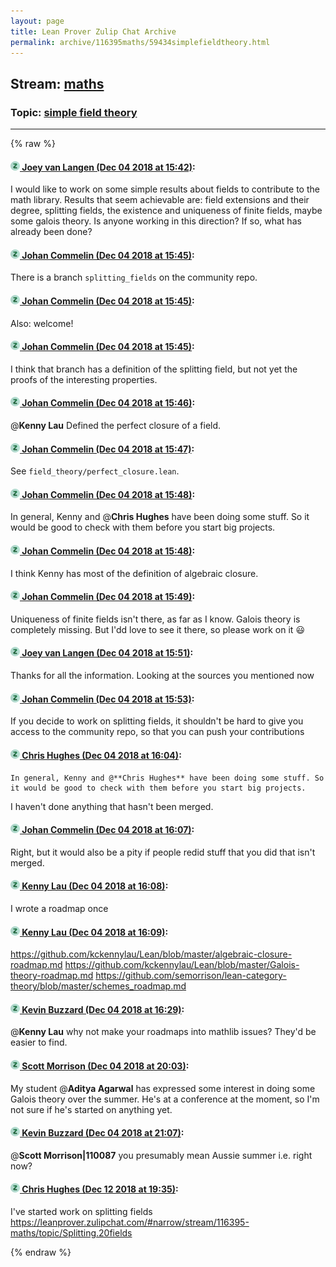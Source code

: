 ```yaml
---
layout: page
title: Lean Prover Zulip Chat Archive 
permalink: archive/116395maths/59434simplefieldtheory.html
---
```


## Stream: [maths](index.html)
### Topic: [simple field theory](59434simplefieldtheory.html)

---


{% raw %}
#### [![Click to go to Zulip](../../assets/img/zulip2.png) Joey van Langen (Dec 04 2018 at 15:42)](https://leanprover.zulipchat.com/#narrow/stream/116395-maths/topic/simple%20field%20theory/near/150851783):
I would like to work on some simple results about fields to contribute to the math library. Results that seem achievable are: field extensions and their degree, splitting fields, the existence and uniqueness of finite fields, maybe some galois theory. Is anyone working in this direction? If so, what has already been done?

#### [![Click to go to Zulip](../../assets/img/zulip2.png) Johan Commelin (Dec 04 2018 at 15:45)](https://leanprover.zulipchat.com/#narrow/stream/116395-maths/topic/simple%20field%20theory/near/150852014):
There is a branch `splitting_fields` on the community repo.

#### [![Click to go to Zulip](../../assets/img/zulip2.png) Johan Commelin (Dec 04 2018 at 15:45)](https://leanprover.zulipchat.com/#narrow/stream/116395-maths/topic/simple%20field%20theory/near/150852027):
Also: welcome!

#### [![Click to go to Zulip](../../assets/img/zulip2.png) Johan Commelin (Dec 04 2018 at 15:45)](https://leanprover.zulipchat.com/#narrow/stream/116395-maths/topic/simple%20field%20theory/near/150852057):
I think that branch has a definition of the splitting field, but not yet the proofs of the interesting properties.

#### [![Click to go to Zulip](../../assets/img/zulip2.png) Johan Commelin (Dec 04 2018 at 15:46)](https://leanprover.zulipchat.com/#narrow/stream/116395-maths/topic/simple%20field%20theory/near/150852105):
@**Kenny Lau** Defined the perfect closure of a field.

#### [![Click to go to Zulip](../../assets/img/zulip2.png) Johan Commelin (Dec 04 2018 at 15:47)](https://leanprover.zulipchat.com/#narrow/stream/116395-maths/topic/simple%20field%20theory/near/150852152):
See `field_theory/perfect_closure.lean`.

#### [![Click to go to Zulip](../../assets/img/zulip2.png) Johan Commelin (Dec 04 2018 at 15:48)](https://leanprover.zulipchat.com/#narrow/stream/116395-maths/topic/simple%20field%20theory/near/150852231):
In general, Kenny and @**Chris Hughes** have been doing some stuff. So it would be good to check with them before you start big projects.

#### [![Click to go to Zulip](../../assets/img/zulip2.png) Johan Commelin (Dec 04 2018 at 15:48)](https://leanprover.zulipchat.com/#narrow/stream/116395-maths/topic/simple%20field%20theory/near/150852242):
I think Kenny has most of the definition of algebraic closure.

#### [![Click to go to Zulip](../../assets/img/zulip2.png) Johan Commelin (Dec 04 2018 at 15:49)](https://leanprover.zulipchat.com/#narrow/stream/116395-maths/topic/simple%20field%20theory/near/150852280):
Uniqueness of finite fields isn't there, as far as I know. Galois theory is completely missing. But I'dd love to see it there, so please work on it :smiley:

#### [![Click to go to Zulip](../../assets/img/zulip2.png) Joey van Langen (Dec 04 2018 at 15:51)](https://leanprover.zulipchat.com/#narrow/stream/116395-maths/topic/simple%20field%20theory/near/150852444):
Thanks for all the information. Looking at the sources you mentioned now

#### [![Click to go to Zulip](../../assets/img/zulip2.png) Johan Commelin (Dec 04 2018 at 15:53)](https://leanprover.zulipchat.com/#narrow/stream/116395-maths/topic/simple%20field%20theory/near/150852528):
If you decide to work on splitting fields, it shouldn't be hard to give you access to the community repo, so that you can push your contributions

#### [![Click to go to Zulip](../../assets/img/zulip2.png) Chris Hughes (Dec 04 2018 at 16:04)](https://leanprover.zulipchat.com/#narrow/stream/116395-maths/topic/simple%20field%20theory/near/150853364):
```quote
In general, Kenny and @**Chris Hughes** have been doing some stuff. So it would be good to check with them before you start big projects.
```
 I haven't done anything that hasn't been merged.

#### [![Click to go to Zulip](../../assets/img/zulip2.png) Johan Commelin (Dec 04 2018 at 16:07)](https://leanprover.zulipchat.com/#narrow/stream/116395-maths/topic/simple%20field%20theory/near/150853530):
Right, but it would also be a pity if people redid stuff that you did that isn't merged.

#### [![Click to go to Zulip](../../assets/img/zulip2.png) Kenny Lau (Dec 04 2018 at 16:08)](https://leanprover.zulipchat.com/#narrow/stream/116395-maths/topic/simple%20field%20theory/near/150853615):
I wrote a roadmap once

#### [![Click to go to Zulip](../../assets/img/zulip2.png) Kenny Lau (Dec 04 2018 at 16:09)](https://leanprover.zulipchat.com/#narrow/stream/116395-maths/topic/simple%20field%20theory/near/150853674):
https://github.com/kckennylau/Lean/blob/master/algebraic-closure-roadmap.md
https://github.com/kckennylau/Lean/blob/master/Galois-theory-roadmap.md
https://github.com/semorrison/lean-category-theory/blob/master/schemes_roadmap.md

#### [![Click to go to Zulip](../../assets/img/zulip2.png) Kevin Buzzard (Dec 04 2018 at 16:29)](https://leanprover.zulipchat.com/#narrow/stream/116395-maths/topic/simple%20field%20theory/near/150854972):
@**Kenny Lau** why not make your roadmaps into mathlib issues? They'd be easier to find.

#### [![Click to go to Zulip](../../assets/img/zulip2.png) Scott Morrison (Dec 04 2018 at 20:03)](https://leanprover.zulipchat.com/#narrow/stream/116395-maths/topic/simple%20field%20theory/near/150869896):
My student @**Aditya Agarwal** has expressed some interest in doing some Galois theory over the summer. He's at a conference at the moment, so I'm not sure if he's started on anything yet.

#### [![Click to go to Zulip](../../assets/img/zulip2.png) Kevin Buzzard (Dec 04 2018 at 21:07)](https://leanprover.zulipchat.com/#narrow/stream/116395-maths/topic/simple%20field%20theory/near/150875160):
@**Scott Morrison|110087** you presumably mean Aussie summer i.e. right now?

#### [![Click to go to Zulip](../../assets/img/zulip2.png) Chris Hughes (Dec 12 2018 at 19:35)](https://leanprover.zulipchat.com/#narrow/stream/116395-maths/topic/simple%20field%20theory/near/151553124):
I've started work on splitting fields https://leanprover.zulipchat.com/#narrow/stream/116395-maths/topic/Splitting.20fields


{% endraw %}
